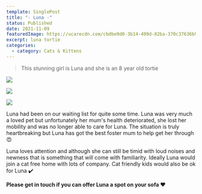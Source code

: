 ```yaml
---
template: SinglePost
title: "- Luna -"
status: Published
date: 2021-11-09
featuredImage: https://ucarecdn.com/cbdbe9d0-3b14-499d-82ba-370c37636b9f/-/crop/843x591/0,167/-/preview/
excerpt: luna tortie
categories:
  - category: Cats & Kittens
---
```

> This stunning girl is Luna and she is an 8 year old tortie

![](https://ucarecdn.com/9ec71758-d00c-4512-b663-9f6e6b9214e0/-/preview/)

![](https://ucarecdn.com/fcdc7473-0960-479d-8256-1e2ec520adf4/)

![](https://ucarecdn.com/edfdcc2b-8a78-4af2-9c45-b9d37242674e/)

Luna had been on our waiting list for quite some time. Luna was very much a loved pet but unfortunately her mum's health deteriorated, she lost her mobility and was no longer able to care for Luna. The situation is truly heartbreaking but Luna has got the best foster mum to help get her through 😍

Luna loves attention and although she can still be timid with loud noises and newness that is something that will come with familiarity. 
Ideally Luna would join a cat free home with lots of company. Cat friendly kids would also be ok for Luna ✔️ 

**Please get in touch if you can offer Luna a spot on your sofa ❤️**